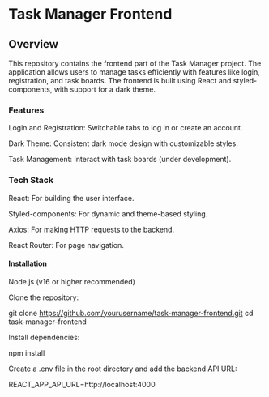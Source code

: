 # Task Manager Frontend

## Overview

This repository contains the frontend part of the Task Manager project. The application allows users to manage tasks efficiently with features like login, registration, and task boards. The frontend is built using React and styled-components, with support for a dark theme.

### Features

Login and Registration: Switchable tabs to log in or create an account.

Dark Theme: Consistent dark mode design with customizable styles.

Task Management: Interact with task boards (under development).

### Tech Stack

React: For building the user interface.

Styled-components: For dynamic and theme-based styling.

Axios: For making HTTP requests to the backend.

React Router: For page navigation.

#### Installation

Node.js (v16 or higher recommended)

Clone the repository:

git clone https://github.com/yourusername/task-manager-frontend.git
cd task-manager-frontend

Install dependencies:

npm install

Create a .env file in the root directory and add the backend API URL:

REACT_APP_API_URL=http://localhost:4000
